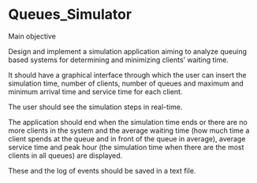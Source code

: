 # Queues_Simulator

Main objective

  Design and implement a simulation application aiming to analyze queuing based systems for determining and minimizing clients’ waiting time.
  
  It should have a graphical interface through which the user can insert the simulation time, number of clients, number of queues and maximum and minimum arrival time and 
service time for each client. 

  The user should see the simulation steps in real-time. 
  
  The application should end when the simulation time ends or there are no more clients in the system and the average waiting time (how much time a client spends at the queue 
and in front of the queue in average), average service time and peak hour (the simulation time when there are the most clients in all queues) are displayed.

  These and the log of events should be saved in a text file.
  
